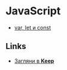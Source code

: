 # JavaScript

- [var, let и const](var_let_const)


## Links


- [Загляни в **Keep**](https://keep.google.com/u/0/#label/js)
